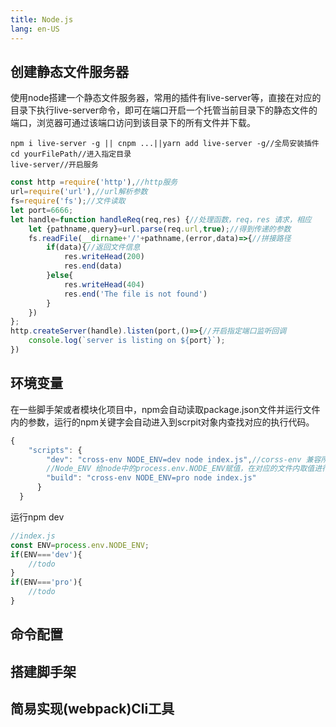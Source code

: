 ```yaml
---
title: Node.js
lang: en-US
---
```


## 创建静态文件服务器
使用node搭建一个静态文件服务器，常用的插件有live-server等，直接在对应的目录下执行live-server命令，即可在端口开启一个托管当前目录下的静态文件的端口，浏览器可通过该端口访问到该目录下的所有文件并下载。
``` 
npm i live-server -g || cnpm ...||yarn add live-server -g//全局安装插件
cd yourFilePath//进入指定目录
live-server//开启服务
```
```js
const http =require('http'),//http服务
url=require('url'),//url解析参数
fs=require('fs');//文件读取
let port=6666;
let handle=function handleReq(req,res) {//处理函数，req，res 请求，相应
    let {pathname,query}=url.parse(req.url,true);//得到传递的参数
    fs.readFile(__dirname+'/'+pathname,(error,data)=>{//拼接路径
        if(data){//返回文件信息
            res.writeHead(200)
            res.end(data)
        }else{
            res.writeHead(404)
            res.end('The file is not found')
        }
    })
};
http.createServer(handle).listen(port,()=>{//开启指定端口监听回调
    console.log(`server is listing on ${port}`);
})
```
## 环境变量
在一些脚手架或者模块化项目中，npm会自动读取package.json文件并运行文件内的参数，运行的npm关键字会自动进入到scrpit对象内查找对应的执行代码。
```js
{
    "scripts": {
        "dev": "cross-env NODE_ENV=dev node index.js",//corss-env 兼容所有操作系统 
        //Node_ENV 给node中的process.env.NODE_ENV赋值，在对应的文件内取值进行不同的处理
        "build": "cross-env NODE_ENV=pro node index.js"
      }
  }
```
运行npm dev
```js
//index.js
const ENV=process.env.NODE_ENV;
if(ENV==='dev'){
    //todo
}
if(ENV==='pro'){
    //todo
}
```
## 命令配置
## 搭建脚手架
## 简易实现(webpack)Cli工具
